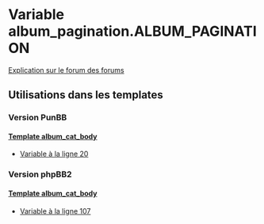 # Variable album_pagination.ALBUM_PAGINATION
[Explication sur le forum des forums](http://forum.forumactif.com/t294113-listing-des-variables#album_pagination.ALBUM_PAGINATION)
## Utilisations dans les templates
### Version PunBB
#### [Template album_cat_body](punbb/album_cat_body.md)
* [Variable à la ligne 20](../punbb/album_cat_body.tpl#L20)
### Version phpBB2
#### [Template album_cat_body](subsilver/album_cat_body.md)
* [Variable à la ligne 107](../subsilver/album_cat_body.tpl#L107)